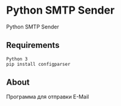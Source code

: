 # Python SMTP Sender

Python SMTP Sender

## Requirements

```
Python 3
pip install configparser
```

## About

Программа для отправки E-Mail